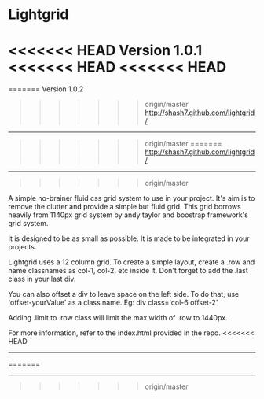 Lightgrid
=========
<<<<<<< HEAD
Version 1.0.1
<<<<<<< HEAD
<<<<<<< HEAD
=======
=======
Version 1.0.2
>>>>>>> origin/master
http://shash7.github.com/lightgrid/
___
>>>>>>> origin/master
=======
http://shash7.github.com/lightgrid/
___
>>>>>>> origin/master

A simple no-brainer fluid css grid system to use in your project.
It's aim is to remove the clutter and provide a simple but fluid grid.
This grid borrows heavily from 1140px grid system by andy taylor and boostrap framework's grid system.

It is designed to be as small as possible. It is made to be integrated in your projects.

Lightgrid uses a 12 column grid. To create a simple layout, create a .row and name classnames as col-1, col-2, etc inside it.
Don't forget to add the .last class in your last div.

You can also offset a div to leave space on the left side. To do that, use 'offset-yourValue' as a class name.
Eg: div class='col-6 offset-2'

Adding .limit to .row class will limit the max width of .row to 1440px.

For more information, refer to the index.html provided in the repo.
<<<<<<< HEAD
___
=======
___
>>>>>>> origin/master
